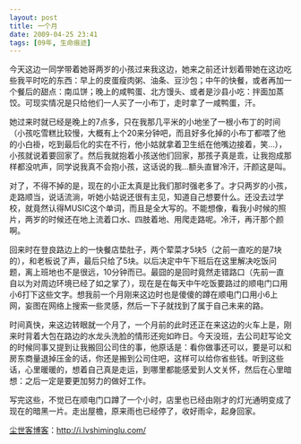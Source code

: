```yaml
---
layout: post
title: 一个月
date: 2009-04-25 23:41
tags: [09年, 生命痕迹]
---
```

今天这边一同学带着她哥两岁的小孩过来我这边，她来之前还计划着带她在这边吃些我平时吃的东西：早上的皮蛋瘦肉粥、油条、豆沙包；中午的快餐，或者再加一个餐后的甜点：南瓜饼；晚上的咸鸭蛋、北方馒头、或者是沙县小吃：拌面加蒸饺。可现实情况是只给他们一人买了一小布丁，走时拿了一咸鸭蛋，汗。

她过来时就已经是晚上的7点多，只在我那几平米的小地坐了一根小布丁的时间（小孩吃雪糕比较慢，大概有上个20来分钟吧，而且好多化掉的小布丁都喂了他的小白褂，吃到最后化的实在不行，他小姑就拿着卫生纸在他嘴边接着，笑…），小孩就说着要回家了。然后我就抱着小孩送他们回家，那孩子真是乖，让我抱成那样都没吭声，同学说我真不会抱小孩，这话说的我…额头直冒冷汗，汗颜这是叫。

对了，不得不掉的是，现在的小正太真是比我们那时强老多了。才只两岁的小孩，走路顺当，说话流淌，听她小姑说还很有主见，知道自己想要什么。还没去过学校，就竟然认得MUSIC这个单词，而且是全大写的。不能想像，看我小时候的照片，两岁的时候还在地上流着口水、四肢着地、用爬走路呢。冷汗，再汗那个颜啊。

回来时在登良路边上的一快餐店垫肚子，两个荤菜才5块5（之前一直吃的是7块的），和老板说了声，最后只给了5块。以后决定中午下班后在这里解决吃饭问题，离上班地也不是很远，10分钟而已。最囧的是回时竟然走错路口（先前一直自以为对周边环境已经了如之掌了），现在是在每天中午吃饭要路过的顺电门口用小6打下这些文字。想我前一个月刚来这边时也是傻傻的蹲在顺电门口用小6上网，妄图在网络上搜索一些灵感，然后一下子就找到了属于自己未来的路。

时间真快，来这边转眼就一个月了，一个月前的此时还正在来这边的火车上是，刚来时背着大包在路边的水龙头洗脸的情形还宛如昨日。今天没班，去公司赶写论文的时候同事又提到让我搬回公司住的事，他原话是：看你做事还可以，要是可以和房东商量退掉压金的话，你还是搬到公司住吧，这样可以给你省些钱。听到这些话，心里暖暖的，想着自己真是走运，到哪里都能感爱到人文关怀，然后在心里暗想：之后一定是要更加努力的做好工作。

写完这些，不觉已在顺电门口蹲了一个小时，店里也已经由刚才的灯光通明变成了现在的暗黑一片。走出屋檐，原来雨也已经停了，收好雨伞，起身回家。

<a href="http://i.lvshiminglu.com/">尘世客博客</a>：<a href="http://i.lvshiminglu.com/">http://i.lvshiminglu.com/</a>

